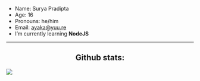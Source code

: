- Name: Surya Pradipta
- Age: 16
- Pronouns: he/him
- Email: <a href="mailto:ayaka@yuu.re">ayaka@yuu.re</h1>
- I’m currently learning **NodeJS**

---

<h2 align="center">Github stats:</h2>

[![](https://github-readme-stats.vercel.app/api?username=arnlea&show_icons=true&theme=tokyonight&locale=en)](https://github.com/arnlea)

<!-- [![Top Langs](https://github-readme-stats.vercel.app/api/top-langs/?username=arnlea&layout=compact&theme=tokyonight)](https://github.com/arnlea/arnlea) -->

